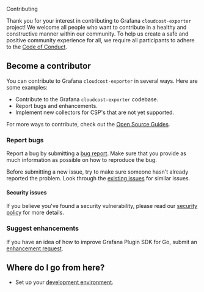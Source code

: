  Contributing

Thank you for your interest in contributing to Grafana `cloudcost-exporter` project! 
We welcome all people who want to contribute in a healthy and constructive manner within our community. To help us create a safe and positive community experience for all, we require all participants to adhere to the [Code of Conduct](CODE_OF_CONDUCT.md).

## Become a contributor

You can contribute to Grafana `cloudcost-exporter` in several ways. Here are some examples:

- Contribute to the Grafana `cloudcost-exporter` codebase.
- Report bugs and enhancements.
- Implement new collectors for CSP's that are not yet supported.

For more ways to contribute, check out the [Open Source Guides](https://opensource.guide/how-to-contribute/).

### Report bugs

Report a bug by submitting a [bug report](https://github.com/grafana/cloudcost-exporter/issues/new?labels=bug&template=1-bug_report.md). Make sure that you provide as much information as possible on how to reproduce the bug.

Before submitting a new issue, try to make sure someone hasn't already reported the problem. Look through the [existing issues](https://github.com/grafana/cloudcost-exporter/issues) for similar issues.

#### Security issues

If you believe you've found a security vulnerability, please read our [security policy](https://github.com/grafana/cloudcost-exporter/security/policy) for more details.

### Suggest enhancements

If you have an idea of how to improve Grafana Plugin SDK for Go, submit an [enhancement request](https://github.com/grafana/cloudcost-exporter/issues/new?labels=enhancement&template=2-enhancement_request.md).

## Where do I go from here?

- Set up your [development environment](contribute/developer-guide.md).
